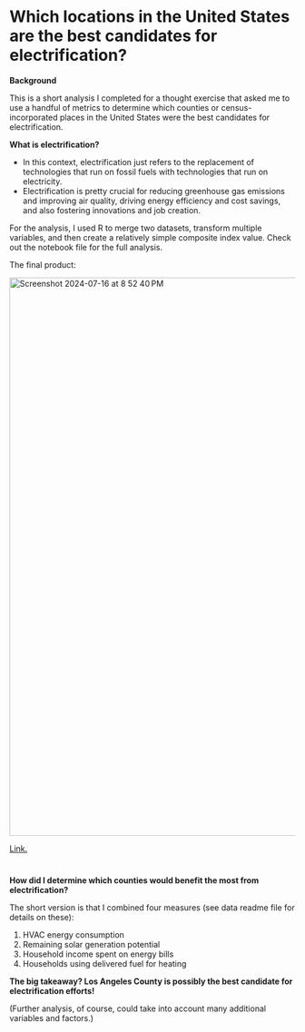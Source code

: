 # Which locations in the United States are the best candidates for electrification?

**Background**

This is a short analysis I completed for a thought exercise that asked me to use a handful of metrics to determine which counties or census-incorporated places in the United States were the best candidates for electrification. 

**What is electrification?**
- In this context, electrification just refers to the replacement of technologies that run on fossil fuels with technologies that run on electricity.
- Electrification is pretty crucial for reducing greenhouse gas emissions and improving air quality, driving energy efficiency and cost savings, and also fostering innovations and job creation.

For the analysis, I used R to merge two datasets, transform multiple variables, and then create a relatively simple composite index value. Check out the notebook file for the full analysis.

The final product:

<img width="984" alt="Screenshot 2024-07-16 at 8 52 40 PM" src="https://github.com/user-attachments/assets/a824bc81-9670-4044-a4bd-9a6edf061f73">

[Link.](https://public.tableau.com/views/Testindex/Dashboard1?:language=en-US&:sid=&:redirect=auth&:display_count=n&:origin=viz_share_link)


#
**How did I determine which counties would benefit the most from electrification?**


The short version is that I combined four measures (see data readme file for details on these):
1. HVAC energy consumption
2. Remaining solar generation potential
3. Household income spent on energy bills
4. Households using delivered fuel for heating


**The big takeaway? Los Angeles County is possibly the best candidate for electrification efforts!**

(Further analysis, of course, could take into account many additional variables and factors.)
